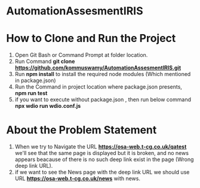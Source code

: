 # AutomationAssesmentIRIS
# How to Clone and Run the Project
1. Open Git Bash or Command Prompt at folder location.
2. Run Command **git clone https://github.com/kommuswamy/AutomationAssesmentIRIS.git**
3. Run **npm install** to install the required node modules (Which mentioned in package.json)
4. Run the Command in project location where package.json presents, **npm run test**
5. if you want to execute without package.json , then run below command **npx wdio run wdio.conf.js**

# About the Problem Statement
1. When we try to Navigate the URL **https://osa-web.t-cg.co.uk/qatest** we'll see that the same page is displayed but it is
    broken, and no news appears beacause of there is no such deep link exist in the page (Wrong deep link URL).
2. if we want to see the News page with the deep link URL we should use URL **https://osa-web.t-cg.co.uk/news** with news.
